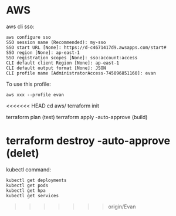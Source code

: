 # AWS

aws cli sso:
```
aws configure sso
SSO session name (Recommended): my-sso
SSO start URL [None]: https://d-c4671417d9.awsapps.com/start#
SSO region [None]: ap-east-1
SSO registration scopes [None]: sso:account:access
CLI default client Region [None]: ap-east-1
CLI default output format [None]: JSON
CLI profile name [AdministratorAccess-745096851160]: evan
```

To use this profile:
```
aws xxx --profile evan
```


<<<<<<< HEAD
cd aws/
terraform init

terraform plan     (test)
terraform apply -auto-approve (build)

terraform destroy -auto-approve  (delet)
=======
kubectl command:
```
kubectl get deployments
kubectl get pods
kubectl get hpa
kubectl get services
```
>>>>>>> origin/Evan
